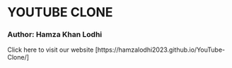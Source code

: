 # YOUTUBE CLONE<br>

<h3>Author: Hamza Khan Lodhi</h3>
Click here to visit our website [https://hamzalodhi2023.github.io/YouTube-Clone/]

